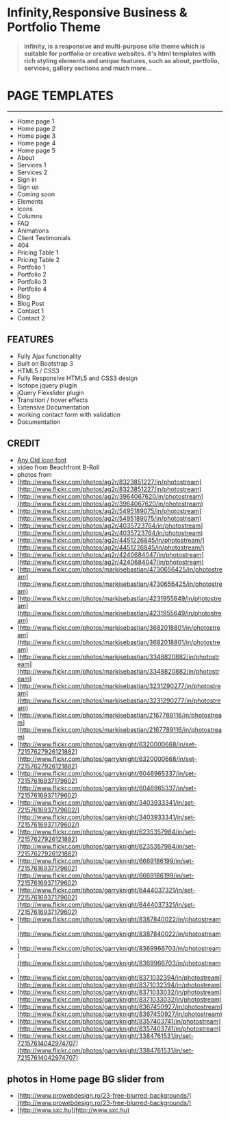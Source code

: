 # Infinity,Responsive Business & Portfolio Theme #

> **infinity, is a responsive and multi-purpose site theme which is suitable for portfolio or creative websites. it's html templates with rich styling elements and unique features, such as about, portfolio, services, gallery sections and much more…**

# PAGE TEMPLATES #

----------
- Home page 1
- Home page 2
- Home page 3
- Home page 4
- Home page 5
- About
- Services 1
- Services 2
- Sign in
- Sign up
- Coming soon
- Elements
- Icons
- Columns
- FAQ
- Animations
- Client Testimonials
- 404
- Pricing Table 1
- Pricing Table 2
- Portfolio 1
- Portfolio 2
- Portfolio 3
- Portfolio 4
- Blog
- Blog Post
- Contact 1
- Contact 2

## **FEATURES** ##
- Fully Ajax functionality
- Built on Bootstrap 3
- HTML5 / CSS3
- Fully Responsive HTML5 and CSS3 design
- Isotope jquery plugin
- jQuery Flexslider plugin
- Transition / hover effects
- Extensive Documentation
- working contact form with validation
- Documentation

## CREDIT ##
- [Any Old Icon font](http://tutsplus.github.io/Any-Old-Icon/)
- video from Beachfront B-Roll
- photos from
- [http://www.flickr.com/photos/ag2r/8323851227/in/photostream](http://www.flickr.com/photos/ag2r/8323851227/in/photostream)  
- [http://www.flickr.com/photos/ag2r/3964067620/in/photostream](http://www.flickr.com/photos/ag2r/3964067620/in/photostream)
- [http://www.flickr.com/photos/ag2r/5495189075/in/photostream](http://www.flickr.com/photos/ag2r/5495189075/in/photostream)
- [http://www.flickr.com/photos/ag2r/4035723764/in/photostream](http://www.flickr.com/photos/ag2r/4035723764/in/photostream)
- [http://www.flickr.com/photos/ag2r/4451226845/in/photostream/](http://www.flickr.com/photos/ag2r/4451226845/in/photostream/)
- [http://www.flickr.com/photos/ag2r/4240684047/in/photostream](http://www.flickr.com/photos/ag2r/4240684047/in/photostream)
- [http://www.flickr.com/photos/markjsebastian/4730656425/in/photostream](http://www.flickr.com/photos/markjsebastian/4730656425/in/photostream)
- [http://www.flickr.com/photos/markjsebastian/4231955649/in/photostream](http://www.flickr.com/photos/markjsebastian/4231955649/in/photostream)
- [http://www.flickr.com/photos/markjsebastian/3682018801/in/photostream](http://www.flickr.com/photos/markjsebastian/3682018801/in/photostream)
- [http://www.flickr.com/photos/markjsebastian/3348820882/in/photostream](http://www.flickr.com/photos/markjsebastian/3348820882/in/photostream)
- [http://www.flickr.com/photos/markjsebastian/3231290277/in/photostream](http://www.flickr.com/photos/markjsebastian/3231290277/in/photostream)
- [http://www.flickr.com/photos/markjsebastian/2167789116/in/photostream](http://www.flickr.com/photos/markjsebastian/2167789116/in/photostream)
- [http://www.flickr.com/photos/garryknight/6320000668/in/set-72157627926121882](http://www.flickr.com/photos/garryknight/6320000668/in/set-72157627926121882)
- [http://www.flickr.com/photos/garryknight/6046965337/in/set-72157616937179602](http://www.flickr.com/photos/garryknight/6046965337/in/set-72157616937179602)
- [http://www.flickr.com/photos/garryknight/3403933341/in/set-72157616937179602/](http://www.flickr.com/photos/garryknight/3403933341/in/set-72157616937179602/)
- [http://www.flickr.com/photos/garryknight/6235357984/in/set-72157627926121882](http://www.flickr.com/photos/garryknight/6235357984/in/set-72157627926121882)
- [http://www.flickr.com/photos/garryknight/6669186199/in/set-72157616937179602](http://www.flickr.com/photos/garryknight/6669186199/in/set-72157616937179602)
- [http://www.flickr.com/photos/garryknight/6444037321/in/set-72157616937179602](http://www.flickr.com/photos/garryknight/6444037321/in/set-72157616937179602)
- [http://www.flickr.com/photos/garryknight/8387840022/in/photostream](http://www.flickr.com/photos/garryknight/8387840022/in/photostream)
- [http://www.flickr.com/photos/garryknight/8369966703/in/photostream](http://www.flickr.com/photos/garryknight/8369966703/in/photostream)
- [http://www.flickr.com/photos/garryknight/8371032394/in/photostream](http://www.flickr.com/photos/garryknight/8371032394/in/photostream)
- [http://www.flickr.com/photos/garryknight/8371033032/in/photostream](http://www.flickr.com/photos/garryknight/8371033032/in/photostream)
- [http://www.flickr.com/photos/garryknight/8367450927/in/photostream](http://www.flickr.com/photos/garryknight/8367450927/in/photostream)
- [http://www.flickr.com/photos/garryknight/8357403741/in/photostream](http://www.flickr.com/photos/garryknight/8357403741/in/photostream)
- [http://www.flickr.com/photos/garryknight/3384761531/in/set-72157614042974707](http://www.flickr.com/photos/garryknight/3384761531/in/set-72157614042974707)

## photos in Home page BG slider from ##
- [http://www.prowebdesign.ro/23-free-blurred-backgrounds/](http://www.prowebdesign.ro/23-free-blurred-backgrounds/)
- [http://www.sxc.hu](http://www.sxc.hu)